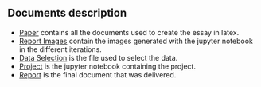 ## Documents description

* [Paper]() contains all the documents used to create the essay in latex.
* [Report Images]() contain the images generated with the jupyter notebook in the different iterations.
* [Data Selection]() is the file used to select the data.
* [Project]() is the jupyter notebook containing the project.
* [Report]() is the final document that was delivered.
